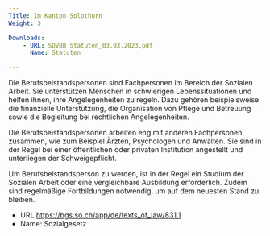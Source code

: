 ```yaml
---
Title: Im Kanton Solothurn
Weight: 3

Downloads:
    - URL: SOVBB Statuten_03.03.2023.pdf
      Name: Statuten

---
```


Die Berufsbeistandspersonen sind Fachpersonen im Bereich der Sozialen Arbeit. Sie unterstützen Menschen in schwierigen Lebenssituationen und helfen ihnen, ihre Angelegenheiten zu regeln. Dazu gehören beispielsweise die finanzielle Unterstützung, die Organisation von Pflege und Betreuung sowie die Begleitung bei rechtlichen Angelegenheiten.

Die Berufsbeistandspersonen arbeiten eng mit anderen Fachpersonen zusammen, wie zum Beispiel Ärzten, Psychologen und Anwälten. Sie sind in der Regel bei einer öffentlichen oder privaten Institution angestellt und unterliegen der Schweigepflicht.

Um Berufsbeistandsperson zu werden, ist in der Regel ein Studium der Sozialen Arbeit oder eine vergleichbare Ausbildung erforderlich. Zudem sind regelmäßige Fortbildungen notwendig, um auf dem neuesten Stand zu bleiben.

- URL https://bgs.so.ch/app/de/texts_of_law/831.1
- Name: Sozialgesetz
